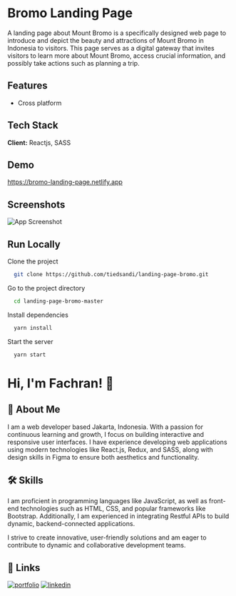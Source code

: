 # Bromo Landing Page

A landing page about Mount Bromo is a specifically designed web page to
introduce and depict the beauty and attractions of Mount Bromo in Indonesia to
visitors. This page serves as a digital gateway that invites visitors to learn
more about Mount Bromo, access crucial information, and possibly take actions
such as planning a trip.

## Features

- Cross platform

## Tech Stack

**Client:** Reactjs, SASS

<!-- **Server:** Node, Express -->

## Demo

https://bromo-landing-page.netlify.app

## Screenshots

![App Screenshot](/src/assets/imgs/demo-img.png)

## Run Locally

Clone the project

```bash
  git clone https://github.com/tiedsandi/landing-page-bromo.git
```

Go to the project directory

```bash
  cd landing-page-bromo-master
```

Install dependencies

```bash
  yarn install
```

Start the server

```bash
  yarn start
```

<!-- ## Running Tests

To run tests, run the following command

```bash
  yarn test
``` -->

<!-- ## Optimizations

What optimizations did you make in your code? E.g. refactors, performance
improvements, accessibility -->

<!-- ## Appendix

Any additional information goes here -->

# Hi, I'm Fachran! 👋

## 🚀 About Me

I am a web developer based Jakarta, Indonesia. With a passion for continuous learning and growth, I focus on building interactive and responsive user interfaces. I have experience developing web applications using modern technologies like React.js, Redux, and SASS, along with design skills in Figma to ensure both aesthetics and functionality.

## 🛠 Skills

I am proficient in programming languages like JavaScript, as well as front-end technologies such as HTML, CSS, and popular frameworks like Bootstrap. Additionally, I am experienced in integrating Restful APIs to build dynamic, backend-connected applications.

I strive to create innovative, user-friendly solutions and am eager to contribute to dynamic and collaborative development teams.

## 🔗 Links

[![portfolio](https://img.shields.io/badge/my_portfolio-000?style=for-the-badge&logo=ko-fi&logoColor=white)](https://fachran-sandi.netlify.app/)
[![linkedin](https://img.shields.io/badge/linkedin-0A66C2?style=for-the-badge&logo=linkedin&logoColor=white)](https://www.linkedin.com/in/fachransandi/)
